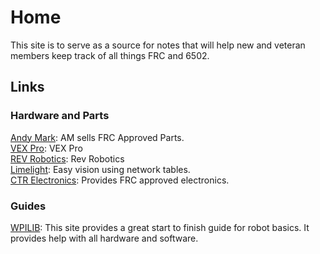 # Home
This site is to serve as a source for notes that will help new and veteran members keep track 
of all things FRC and 6502.

## Links

### Hardware and Parts
[Andy Mark](http://www.andymark.com): AM sells FRC Approved Parts.  
[VEX Pro](https://www.vexrobotics.com/pro): VEX Pro  
[REV Robotics](https://www.revrobotics.com/): Rev Robotics  
[Limelight](https://limelightvision.io/): Easy vision using network tables.  
[CTR Electronics](https://www.ctr-electronics.com/): Provides FRC approved electronics.  

### Guides
[WPILIB](https://docs.wpilib.org/en/stable/): This site provides a great start to finish guide for 
robot basics.  It provides help with all hardware and software.

